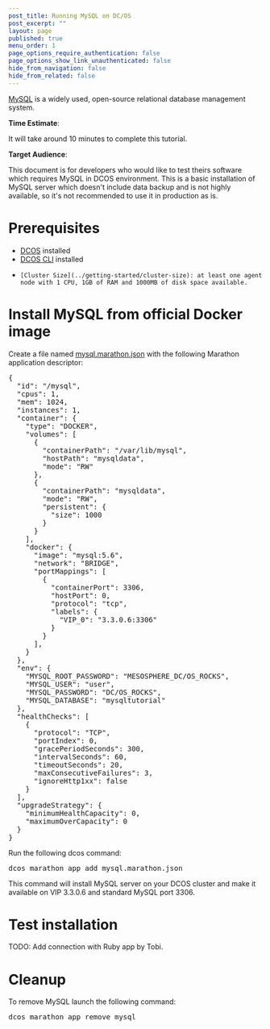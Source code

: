```yaml
---
post_title: Running MySQL on DC/OS
post_excerpt: ""
layout: page
published: true
menu_order: 1
page_options_require_authentication: false
page_options_show_link_unauthenticated: false
hide_from_navigation: false
hide_from_related: false
---
```


[MySQL](https://www.mysql.com) is a widely used, open-source relational database management system.

**Time Estimate**:

It will take around 10 minutes to complete this tutorial.

**Target Audience**:

This document is for developers who would like to test theirs software which requires MySQL in DCOS environment. This is a basic installation of MySQL server which doesn't include data backup and is not highly available, so it's not recommended to use it in production as is.

# Prerequisites
*   [DCOS](/administration/installing/) installed
*   [DCOS CLI](/usage/cli/install/) installed
*	  [Cluster Size](../getting-started/cluster-size): at least one agent node with 1 CPU, 1GB of RAM and 1000MB of disk space available.

# Install MySQL from official Docker image
Create a file named [mysql.marathon.json](mysql.marathon.json) with the following Marathon application descriptor:
<pre>
{
  "id": "/mysql",
  "cpus": 1,
  "mem": 1024,
  "instances": 1,
  "container": {
    "type": "DOCKER",
    "volumes": [
      {
        "containerPath": "/var/lib/mysql",
        "hostPath": "mysqldata",
        "mode": "RW"
      },
      {
        "containerPath": "mysqldata",
        "mode": "RW",
        "persistent": {
          "size": 1000
        }
      }
    ],
    "docker": {
      "image": "mysql:5.6",
      "network": "BRIDGE",
      "portMappings": [
        {
          "containerPort": 3306,
          "hostPort": 0,
          "protocol": "tcp",
          "labels": {
            "VIP_0": "3.3.0.6:3306"
          }
        }
      ],
    }
  },
  "env": {
    "MYSQL_ROOT_PASSWORD": "MESOSPHERE_DC/OS_ROCKS",
    "MYSQL_USER": "user",
    "MYSQL_PASSWORD": "DC/OS_ROCKS",
    "MYSQL_DATABASE": "mysqltutorial"
  },
  "healthChecks": [
    {
      "protocol": "TCP",
      "portIndex": 0,
      "gracePeriodSeconds": 300,
      "intervalSeconds": 60,
      "timeoutSeconds": 20,
      "maxConsecutiveFailures": 3,
      "ignoreHttp1xx": false
    }
  ],
  "upgradeStrategy": {
    "minimumHealthCapacity": 0,
    "maximumOverCapacity": 0
  }
}
</pre>
Run the following dcos command:
<pre>
dcos marathon app add mysql.marathon.json 
</pre>
This command will install MySQL server on your DCOS cluster and make it available on VIP 3.3.0.6 and standard MySQL port 3306. 

# Test installation

TODO: Add connection with Ruby app by Tobi.

# Cleanup

To remove MySQL launch the following command:
<pre>
dcos marathon app remove mysql
</pre>